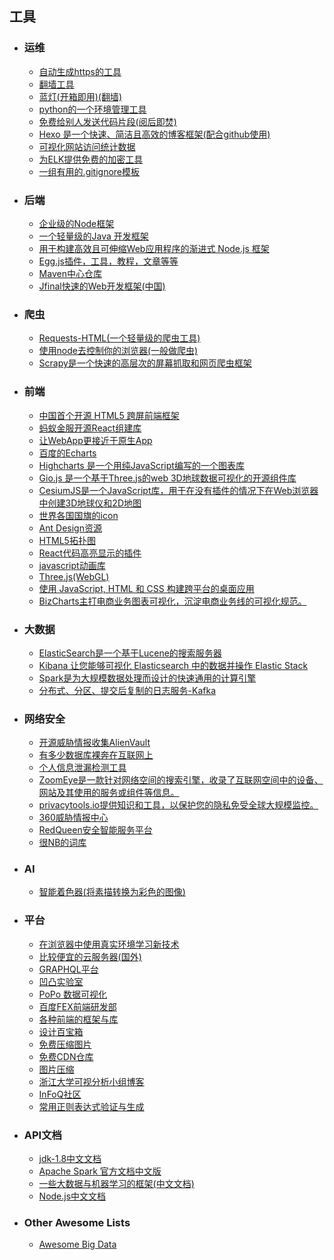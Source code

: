 ## 工具

- ### 运维
    + [自动生成https的工具](https://certbot.eff.org/)
    + [翻墙工具](https://github.com/XX-net/XX-Net)
    + [蓝灯(开箱即用)(翻墙)](https://github.com/getlantern/download)
    + [python的一个环境管理工具](https://github.com/pypa/pipenv)
    + [免费给别人发送代码片段(阅后即焚)](https://privatebin.net)
    + [Hexo 是一个快速、简洁且高效的博客框架(配合github使用)](https://hexo.io/zh-cn/)
    + [可视化网站访问统计数据](http://clustrmaps.com/)
    + [为ELK提供免费的加密工具](https://search-guard.com/)
    + [一组有用的.gitignore模板](https://github.com/github/gitignore)
- ### 后端
    + [企业级的Node框架](https://eggjs.org/)
    + [一个轻量级的Java 开发框架](https://spring.io/)
    + [用于构建高效且可伸缩Web应用程序的渐进式 Node.js 框架](https://nestjs.com/)
    + [Egg.js插件，工具，教程，文章等等](https://github.com/eggjs/awesome-egg)
    + [Maven中心仓库](https://mvnrepository.com/)
    + [Jfinal快速的Web开发框架(中国)](https://www.jfinal.com/doc)

- ### 爬虫
    + [Requests-HTML(一个轻量级的爬虫工具)](https://github.com/kennethreitz/requests-html)
    + [使用node去控制你的浏览器(一般做爬虫)](https://zhaoqize.github.io/puppeteer-api-zh_CN/#/?id=%E6%A6%82%E8%BF%B0)
    + [Scrapy是一个快速的高层次的屏幕抓取和网页爬虫框架](http://www.scrapyd.cn/)
- ### 前端
    + [中国首个开源 HTML5 跨屏前端框架](http://amazeui.org/)
    + [蚂蚁金服开源React组建库](https://ant.design/)
    + [让WebApp更接近于原生App](https://lavas.baidu.com/pwa)
    + [百度的Echarts](http://www.echartsjs.com/index.html)
    + [Highcharts 是一个用纯JavaScript编写的一个图表库](https://www.highcharts.com/)
    + [Gio.js 是一个基于Three.js的web 3D地球数据可视化的开源组件库](https://github.com/syt123450/giojs/blob/master/README_zh.md)
    + [CesiumJS是一个JavaScript库，用于在没有插件的情况下在Web浏览器中创建3D地球仪和2D地图](https://github.com/AnalyticalGraphicsInc/cesium)
    + [世界各国国旗的icon](https://github.com/lafeber/world-flags-sprite)
    + [Ant Design资源](https://github.com/websemantics/awesome-ant-design)
    + [HTML5拓扑图](http://visjs.org/)
    + [React代码高亮显示的插件](https://github.com/conorhastings/react-syntax-highlighter)
    + [javascript动画库](https://createjs.com/)
    + [Three.js(WebGL)](https://threejs.org/)
    + [使用 JavaScript, HTML 和 CSS 构建跨平台的桌面应用](https://electronjs.org/)
    + [BizCharts主打电商业务图表可视化，沉淀电商业务线的可视化规范。](https://github.com/alibaba/BizCharts)
- ### 大数据
    + [ElasticSearch是一个基于Lucene的搜索服务器](https://elasticsearch.cn/book/elasticsearch_definitive_guide_2.x/)
    + [Kibana 让您能够可视化 Elasticsearch 中的数据并操作 Elastic Stack](https://www.elastic.co/cn/products/kibana)
    + [Spark是为大规模数据处理而设计的快速通用的计算引擎](http://spark.apache.org/)
    + [分布式、分区、提交后复制的日志服务-Kafka](http://kafkadoc.beanmr.com/010_getting_started/01_introduction_cn.html)
- ### 网络安全
    + [开源威胁情报收集AlienVault](https://otx.alienvault.com/)
    + [有多少数据库裸奔在互联网上](https://www.shodan.io/)
    + [个人信息泄漏检测工具](https://monitor.firefox.com/)
    + [ZoomEye是一款针对网络空间的搜索引擎，收录了互联网空间中的设备、网站及其使用的服务或组件等信息。](https://www.zoomeye.org/)
    + [privacytools.io提供知识和工具，以保护您的隐私免受全球大规模监控。](https://www.privacytools.io/)
    + [360威胁情报中心](https://ti.360.net/)
    + [RedQueen安全智能服务平台](https://redqueen.tj-un.com/IntelHome.html)
    + [很NB的词库](https://github.com/fighting41love/funNLP)
- ### AI
    + [智能着色器(将素描转换为彩色的图像)](https://s2p.moe/)
- ### 平台
    + [在浏览器中使用真实环境学习新技术](https://www.katacoda.com/)
    + [比较便宜的云服务器(国外)](https://www.digitalocean.com/)
    + [GRAPHQL平台](https://www.apollographql.com/docs/)
    + [凹凸实验室](https://aotu.io/)
    + [PoPo 数据可视化](http://www.popodv.com/)
    + [百度FEX前端研发部](http://fex.baidu.com/)
    + [各种前端的框架与库](https://www.awesomes.cn/)
    + [设计百宝箱](https://uirush.com/)
    + [免费压缩图片](https://tinypng.com/)
    + [免费CDN仓库](http://www.staticfile.org/)
    + [图片压缩](https://squoosh.app/)
    + [浙江大学可视分析小组博客](http://www.cad.zju.edu.cn/home/vagblog/)
    + [InFoQ社区](https://www.infoq.cn/)
    + [常用正则表达式验证与生成](http://tools.jb51.net/regex/create_reg)
- ### API文档
    + [jdk-1.8中文文档](https://blog.fondme.cn/apidoc/jdk-1.8-youdao/)
    + [Apache Spark 官方文档中文版](https://github.com/apachecn/spark-doc-zh)
    + [一些大数据与机器学习的框架(中文文档)](http://cwiki.apachecn.org/spacedirectory/view.action)
    + [Node.js中文文档](http://nodejs.cn/api/)

- ### Other Awesome Lists
    + [Awesome Big Data](https://github.com/onurakpolat/awesome-bigdata)